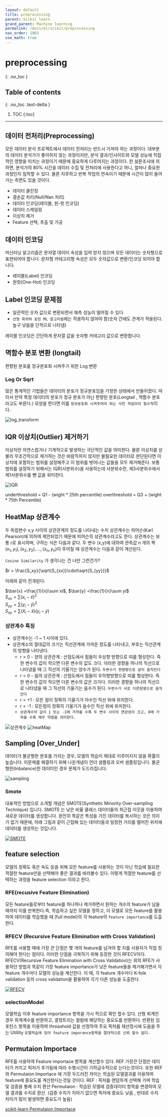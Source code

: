 ```yaml
---
layout: default
title: preprocessing
parent: Scikit learn
grand_parent: Machine learning
permalink: /docs/ml/scikit/preprocessing
nav_order: 1003
use_math: true
---
```


# preprocessing 
{: .no_toc }

## Table of contents
{: .no_toc .text-delta }

1. TOC
{:toc}

---

## 데이터 전처리(Preprocessing)
모든 데이터 분석 프로젝트에서 데이터 전처리는 반드시 거쳐야 하는 과정이다. 대부분의 데이터 분석가가 좋아하지 않는 과정이지만, 분석 결과/인사이트와 모델 성능에 직접적인 영향을 미치는 과정이기 때문에 중요하게 다루어지는 과정이다. 한 설문조사에 의하면, 분석가의 80% 시간을 데이터 수집 및 전처리에 사용한다고 하니, 얼마나 중요한 과정인지 짐작할 수 있다. 물론 지루하고 반복 작업의 연속이기 때문에 시간이 많이 들어가는 측면도 있을 것이다.

* 데이터 클린징 
* 결손값 처리(Null/Nan 처리)
* 데이터 인코딩(레이블, 원-핫 인코딩)
* 데이터 스케일링 
* 이상치 제거
* Feature 선택, 추출 및 가공 

## 데이터 인코딩 
머신러닝 알고리즘은 문자열 데이터 속성을 입력 받지 않으며 모든 데이터는 숫자형으로 표현되어야 합니다. 
문자형 카테고리형 속성은 모두 숫자값으로 변환/인코딩 되어야 합니다. 

* 레이블(Label) 인코딩
* 원핫(One-Hot) 인코딩 


## Label 인코딩 문제점

* 일관적인 숫자 값으로 변환되면서 예측 성능이 떨어질 수 있다.
* `선형 회귀와 같은 ML 알고리즘`에는 적용하지 않아야 함(숫자 간에도 관계가 적용된다. 높구 낮음을 단적으로 나타냄)

<div class="code-example" markdown="1">
레이블 인코딩은 간단하게 문자열 값을 숫자형 카테고리 값으로 변환합니다. 

## 멱함수 분포 변환 (longtail)

편향된 분포를 정규분포화 시켜주기 위한 Log 변환 

### Log Or Sqrt 

많은 통계적인 기법들은 데이터의 분포가 정규분포임을 가정한 상태에서 만들어졌다. 따라서 만약 특정 데이터의 분포가 정규 분포가 아닌 편향된 분포(Longtail , 멱함수 분포 라고도 부른다.) 모양을 띈다면 이를 ``정규분포화 시켜주어야 하는 사전 작업이이 필수적``이다. 

![log_transform](../img/0210_logtrasform.png)


## IQR 이상치(Outlier) 제거하기  

이상치란 자연스럽거나 기계적으로 발생하는 극단적인 값을 의미한다. 물론 이상치를 섣불리 무조건적으로 제거하는 것은 바람직하지 않지만 불필요한 데이터로 판단된다면 이상치에 포함하는 범위를 설정해주고 이 범위를 벗어나는 값들을 모두 제거해준다. 보통 범위를 설정하기 위해서는 IQR(사분위수)을 사용하는데 사분위수란, 제3사분위수에서 제1사분위수를 뺀 값을 위미한다. 

![IQR](../img/0211_IQR.png)

underthreshold = Q1 - (wight * 25th percentile)
overthreshold = Q3 + (wight * 75th Percentile)



## HeatMap 상관계수 
두 독립변수 x,y 사이의 상관관계의 정도를 나타내는 수치 
상관계수는 피어슨(Karl Pearson)에 의하여 제안되었기 때문에 피어슨의 상관계수라고도 한다. 
상관계수는 보통 r로 표시하며, 구하는 식은 다음과 같다. 
두 변수 (x,y)에 대하여 관측값 n 개의 짝 $(x_1,y_1),(x_2,y_2),...,(x_n,y_n)$이 주어질 때 상관계수는 다음과 같이 계산된다. 

``Cosine Similarity`` 가 생각나는 건 나만 그런건가?

$r = \frac{S_xy}{\sqrt{S_{xx}}\cdot\sqrt{S_{yy}}}$

아래와 같이 전개된다. 

$\bar{x} =\frac{1}{n}\sum xi$,  $\bar{y} =\frac{1}{n}\sum yi$ <br>
$S_{xx}=\sum(x_i-\bar{x})^2$<br>
$S_{yy}=\sum(y_i-\bar{y})^2$<br>
$S_{xy}=\sum(X_i-\bar{x})(y_i-\bar{y})$


### 상관계수 특징 

* 상관계수는 -1 ~ 1 사이에 있다. 
* 상관계소의 절대값의 크기는 직선관계에 가까운 정도를 나타내고, 부호는 직선관계의 방향을 나타낸다. 
  * r > 0 - 양의 상관관계 : 산점도에서 점들이 우상향 방향으로 띠를 형성한다. 즉 한 변수의 값이 작으면 다른 변수의 값도 크다. 이러한 경향을 하나의 직선으로 나타냈을 때 그 직선의 기울기는 양수가 된다. ``두변수가 한뱡향으로 같이 움직인다``
  * r < 0 - 음의 상관관계 : 산점도에서 점들이 우하향방향으로 띠를 형성한다. 즉 한 변수의 값이 작으면 다른 변수의 값은 크가다. 이러한 경향을 하나의 직선으로 나타냈을 때 그 직선의 기울기는 음수가 된다. ``두변수가 서로 다른방향으로 움직인다``
  * r = +1 : 모든 점이 정확히 기울기가 야수인 직선 위에 위치한다. 
  * r = -1 : 모든점이 정확히 기울기가 음수인 직선 위에 위치한다. 
  * ``상관계수의 값이 1 또는 -1에 가까울 수록 두 변수 사이의 연관성이 크고, 0에 가까울 수록 매우 약함을 의미한다.``

![상관계수](../img/0212_correlation_coefficient.png)
![heatMap](../img/0213_heatmap.png)


## Sampling [Over_Under]
데이터가 불균형한 분포를 가지는 경우, 모델의 학습이 제대로 이루어지지 않을 확률이 높습니다. 이문제를 해결하기 위해 나온개념이 언더 샘플링과 오버 샘플링입니다. 불균형한(Inbalance)한 데이터인 경우 문제가 도드라집니다. 


![sampling](../img/0214_sampling.png)

### Smote  
대표적인 방법으로 소개할 개념은  SMOTE(Synthetic Minority Over-sampling Technique) 입니다.
SMOTE 는 낮은 비율 클래스 데이터들의 최근접 이웃을 이용하여 새로운 데이터를 생성합니다.
완전히 똑같은 특성을 가진 데이터를 복사하는 것은 의미가 없기 때문에,
아래 그림과 같이 근접해 있는 데이터들과 일정한 거리를 떨어진 위치에 데이터를 생성하는 것입니다.

[![SMOTE](https://img1.daumcdn.net/thumb/R1280x0/?scode=mtistory2&fname=https%3A%2F%2Fblog.kakaocdn.net%2Fdn%2FGaITt%2FbtqGmTl4AeX%2FqkrQ3yl4LjsNyDorwyr5Gk%2Fimg.png)](http://google.com.au/)


## feature selection
모델의 정확도 혹은 속도 등을 위해 모든 feature를 사용하는 것이 아닌 학습에 필요한 적절한 feature만을 선택해야 좋은 결과를 바라볼수 있다. 이렇게 적절한 feature를 선택하는 과정을 feature selection 이라고 한다. 

### RFE(recusive Feature Elimination) 
모든 feature들로부터 feature를 하나하나 제거하면서 원하는 개수의 feature가 남을 때까지 이를 반복한다.즉, 학습하고 싶은 모델을 정하고, 이 모델로 모든 feature를 활용하여 데이터를 학습했을 때 (full model)의 각 feature의 ``feature importance``를 도출한다. 


### RFECV (Recursive Feature Elimination with Cross Validation)
RFE를 사용할 때에 가장 큰 단점은 몇 개의 feature를 남겨야 할 지를 사용자가 직접 정의해야 한다는 점이다. 이러한 단점을 극복하기 위해 등장한 것이 RFECV이다. RFECV(Recursive Feature Elimination with Cross Validation)는 위의 RFE가 사용하던 방법과 똑같이 가장 feature importance가 낮은 feature들을 제거해가면서 각 feature 개수마다 모델의 성능을 계산한다. 이 때, 각 feature 개수마다 K-fole validation 등의 cross validation을 활용하여 각기 다른 성능을 도출한다. 

[![RFECV](https://scikit-learn.org/stable/_images/sphx_glr_plot_rfe_with_cross_validation_001.png)](http://google.com.au/)


### selectionModel 
모델학습 이후 feature importance 항목을 가시 적으로 확인 할수 있다. 선형 회계인 경우 회계계수를 반환하고, 결정트리는 컬럼에 해당하는 중요도를 반환하다. 반환된 임포턴스 항목을 이용하여 threashold 값을 선정하여 주요 픽처를 재선정시에 도움을 주는 Utillity 
``모델학습에 있어 feature imporance항목을 절대적으로 신뢰 할수 없다.``

## Permutaion Importace
RFE를 사용하여 Feature importace 항목을 계산할수 있다. REF 가장큰 단점은 데이터가 커지고 픽처가 추가됨에 따라 수행시간이 기하급수적으로 는다는것이다. 또한 REF 와 Permutaion Importace 에 가장 두드러진 차이는 학습된 모델결과를 이용하여 feature에 중요도를 계산한다는것일 것이다. 
REF : 픽처를 랜덤하게 선택해 가며 학습및 검증을 통해 수치 환산 
Permutaion : 학습된 모델에 검증데이터 항목을 변경하여 모델 결과를 수치로 환산. (검증 수치가 치아기 없으면 픽처에 중요도 낮음 , 반대로 수치 차이가 많이 발생하면 중요도가 높음) 

[scikit-learn Permutaion Importace](https://scikit-learn.org/stable/modules/permutation_importance.html)


